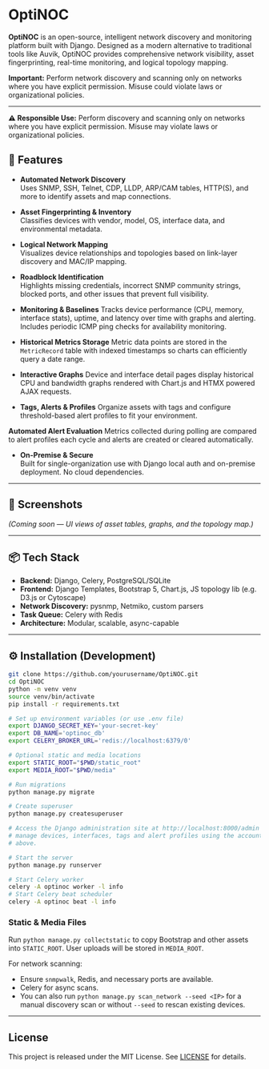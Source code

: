 # OptiNOC

**OptiNOC** is an open-source, intelligent network discovery and monitoring platform built with Django. Designed as a modern alternative to traditional tools like Auvik, OptiNOC provides comprehensive network visibility, asset fingerprinting, real-time monitoring, and logical topology mapping.

**Important:** Perform network discovery and scanning only on networks where you have explicit permission. Misuse could violate laws or organizational policies.

---

**⚠️ Responsible Use:** Perform discovery and scanning only on networks where you have explicit permission. Misuse may violate laws or organizational policies.

## 🚀 Features

- **Automated Network Discovery**  
  Uses SNMP, SSH, Telnet, CDP, LLDP, ARP/CAM tables, HTTP(S), and more to identify assets and map connections.

- **Asset Fingerprinting & Inventory**  
  Classifies devices with vendor, model, OS, interface data, and environmental metadata.

- **Logical Network Mapping**  
  Visualizes device relationships and topologies based on link-layer discovery and MAC/IP mapping.

- **Roadblock Identification**  
  Highlights missing credentials, incorrect SNMP community strings, blocked ports, and other issues that prevent full visibility.

- **Monitoring & Baselines**
  Tracks device performance (CPU, memory, interface stats), uptime, and latency over time with graphs and alerting. Includes periodic ICMP ping checks for availability monitoring.
- **Historical Metrics Storage**
  Metric data points are stored in the `MetricRecord` table with indexed timestamps so charts can efficiently query a date range.
- **Interactive Graphs**
  Device and interface detail pages display historical CPU and bandwidth graphs rendered with Chart.js and HTMX powered AJAX requests.

- **Tags, Alerts & Profiles**
  Organize assets with tags and configure threshold-based alert profiles to fit your environment.

**Automated Alert Evaluation**
  Metrics collected during polling are compared to alert profiles each cycle and alerts are created or cleared automatically.

- **On-Premise & Secure**  
  Built for single-organization use with Django local auth and on-premise deployment. No cloud dependencies.

---

## 📸 Screenshots

*(Coming soon — UI views of asset tables, graphs, and the topology map.)*

---

## 📦 Tech Stack

- **Backend:** Django, Celery, PostgreSQL/SQLite  
- **Frontend:** Django Templates, Bootstrap 5, Chart.js, JS topology lib (e.g. D3.js or Cytoscape)  
- **Network Discovery:** pysnmp, Netmiko, custom parsers  
- **Task Queue:** Celery with Redis  
- **Architecture:** Modular, scalable, async-capable

---

## ⚙️ Installation (Development)

```bash
git clone https://github.com/yourusername/OptiNOC.git
cd OptiNOC
python -m venv venv
source venv/bin/activate
pip install -r requirements.txt

# Set up environment variables (or use .env file)
export DJANGO_SECRET_KEY='your-secret-key'
export DB_NAME='optinoc_db'
export CELERY_BROKER_URL='redis://localhost:6379/0'

# Optional static and media locations
export STATIC_ROOT="$PWD/static_root"
export MEDIA_ROOT="$PWD/media"

# Run migrations
python manage.py migrate

# Create superuser
python manage.py createsuperuser

# Access the Django administration site at http://localhost:8000/admin and
# manage devices, interfaces, tags and alert profiles using the account created
# above.

# Start the server
python manage.py runserver

# Start Celery worker
celery -A optinoc worker -l info
# Start Celery beat scheduler
celery -A optinoc beat -l info
```

### Static & Media Files

Run `python manage.py collectstatic` to copy Bootstrap and other assets into `STATIC_ROOT`. User uploads will be stored in `MEDIA_ROOT`.

For network scanning:

* Ensure `snmpwalk`, Redis, and necessary ports are available.
* Celery for async scans.
* You can also run `python manage.py scan_network --seed <IP>` for a manual discovery scan or without `--seed` to rescan existing devices.

---

## License
This project is released under the MIT License. See [LICENSE](LICENSE) for details.


